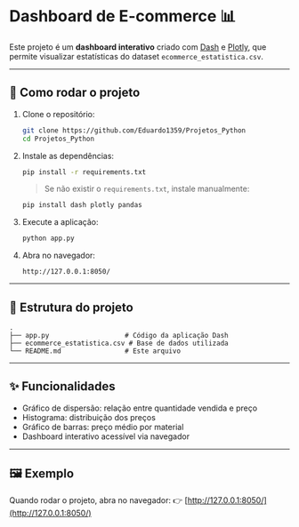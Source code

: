 # Dashboard de E-commerce 📊

Este projeto é um **dashboard interativo** criado com [Dash](https://dash.plotly.com/) e [Plotly](https://plotly.com/python/), que permite visualizar estatísticas do dataset `ecommerce_estatistica.csv`.

---

## 🚀 Como rodar o projeto

1. Clone o repositório:

   ```bash
   git clone https://github.com/Eduardo1359/Projetos_Python
   cd Projetos_Python
   ```

2. Instale as dependências:

   ```bash
   pip install -r requirements.txt
   ```

   > Se não existir o `requirements.txt`, instale manualmente:

   ```bash
   pip install dash plotly pandas
   ```

3. Execute a aplicação:

   ```bash
   python app.py
   ```

4. Abra no navegador:

   ```
   http://127.0.0.1:8050/
   ```

---

## 📂 Estrutura do projeto

```
.
├── app.py                   # Código da aplicação Dash
├── ecommerce_estatistica.csv # Base de dados utilizada
└── README.md                # Este arquivo
```

---

## ✨ Funcionalidades

* Gráfico de dispersão: relação entre quantidade vendida e preço
* Histograma: distribuição dos preços
* Gráfico de barras: preço médio por material
* Dashboard interativo acessível via navegador

---

## 🖼️ Exemplo

Quando rodar o projeto, abra no navegador:
👉 [http://127.0.0.1:8050/](http://127.0.0.1:8050/)
